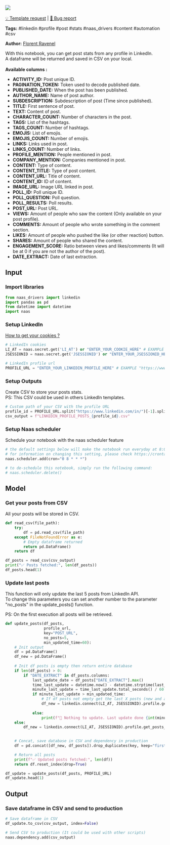 <a href="https://app.naas.ai/user-redirect/naas/downloader?url=https://raw.githubusercontent.com/jupyter-naas/awesome-notebooks/master/LinkedIn/LinkedIn_Get_profile_posts_stats.ipynb" target="_parent"><img src="https://naasai-public.s3.eu-west-3.amazonaws.com/open_in_naas.svg"/></a><br><br><a href="https://github.com/jupyter-naas/awesome-notebooks/issues/new?assignees=&labels=&template=template-request.md&title=Tool+-+Action+of+the+notebook+">💡 Template request</a> | <a href="https://github.com/jupyter-naas/awesome-notebooks/issues/new?assignees=&labels=&template=bug_report.md&title=LinkedIn+-+Get+profile+posts+stats:+Error+short+description">🚨 Bug report</a>

**Tags:** #linkedin #profile #post #stats #naas_drivers #content #automation #csv

**Author:** [Florent Ravenel](https://www.linkedin.com/in/florent-ravenel/)

With this notebook, you can get post stats from any profile in LinkedIn.<br>
A dataframe will be returned and saved in CSV on your local.<br><br>
**Available columns :**
- **ACTIVITY_ID:** Post unique ID.
- **PAGINATION_TOKEN:** Token used to decode published date.
- **PUBLISHED_DATE:** When the post has been published.
- **AUTHOR_NAME:** Name of post author.
- **SUBDESCRIPTION:** Subdescription of post (Time since published).
- **TITLE:** First sentence of post.
- **TEXT:** Content of post.
- **CHARACTER_COUNT:** Number of characters in the post.  
- **TAGS:** List of the hashtags. 
- **TAGS_COUNT:** Number of hashtags.
- **EMOJIS:** List of emojis.
- **EMOJIS_COUNT:** Number of emojis.
- **LINKS:** Links used in post.
- **LINKS_COUNT:** Number of links.
- **PROFILE_MENTION:** People mentioned in post. 
- **COMPANY_MENTION:** Companies mentioned in post.
- **CONTENT:** Type of content.
- **CONTENT_TITLE:** Type of post content.
- **CONTENT_URL:** Title of content.
- **CONTENT_ID:** ID of content.
- **IMAGE_URL:** Image URL linked in post.
- **POLL_ID:** Poll unique ID.
- **POLL_QUESTION:** Poll question.
- **POLL_RESULTS:** Poll results.
- **POST_URL:** Post URL.
- **VIEWS:** Amount of people who saw the content (Only available on your post profile).
- **COMMENTS:** Amount of people who wrote something in the comment section.
- **LIKES:** Amount of people who pushed the like (or other reaction) button.
- **SHARES:** Amount of people who shared the content.
- **ENGAGEMENT_SCORE:** Ratio between views and likes/comments (It will be at 0 if you are not the author of the post).
- **DATE_EXTRACT:** Date of last extraction.

## Input

### Import libraries


```python
from naas_drivers import linkedin
import pandas as pd
from datetime import datetime
import naas
```

### Setup LinkedIn
<a href='https://www.notion.so/LinkedIn-driver-Get-your-cookies-d20a8e7e508e42af8a5b52e33f3dba75'>How to get your cookies ?</a>


```python
# LinkedIn cookies
LI_AT = naas.secret.get('LI_AT') or "ENTER_YOUR_COOKIE_HERE" # EXAMPLE : "AQFAzQN_PLPR4wAAAXc-FCKmgiMit5FLdY1af3-2"
JSESSIONID = naas.secret.get('JSESSIONID') or "ENTER_YOUR_JSESSIONID_HERE" # EXAMPLE : "ajax:8379907400220387585"

# LinkedIn profile url
PROFILE_URL = "ENTER_YOUR_LINKEDIN_PROFILE_HERE" # EXAMPLE "https://www.linkedin.com/in/myprofile/"
```

### Setup Outputs
Create CSV to store your posts stats.<br>
PS: This CSV could be used in others LinkedIn templates.


```python
# Custom path of your CSV with the profile URL
profile_id = PROFILE_URL.split("https://www.linkedin.com/in/")[-1].split("/")[0]
csv_output = f"LINKEDIN_PROFILE_POSTS_{profile_id}.csv"
```

### Setup Naas scheduler
Schedule your notebook with the naas scheduler feature


```python
# the default settings below will make the notebook run everyday at 8:00
# for information on changing this setting, please check https://crontab.guru/ for information on the required CRON syntax 
naas.scheduler.add(cron="0 8 * * *")

# to de-schedule this notebook, simply run the following command: 
# naas.scheduler.delete()
```

## Model

### Get your posts from CSV
All your posts will be stored in CSV.


```python
def read_csv(file_path):
    try:
        df = pd.read_csv(file_path)
    except FileNotFoundError as e:
        # Empty dataframe returned
        return pd.DataFrame()
    return df

df_posts = read_csv(csv_output)
print("✅ Posts fetched:", len(df_posts))
df_posts.head(1)
```

### Update last posts
This function will only update the last 5 posts from LinkedIn API.<br>
To change this parameters you can set another number to the parameter "no_posts" in the update_posts() function.

PS: On the first execution all posts will be retrieved.


```python
def update_posts(df_posts,
                 profile_url,
                 key="POST_URL",
                 no_posts=5,
                 min_updated_time=60):
    # Init output
    df = pd.DataFrame()
    df_new = pd.DataFrame()
    
    # Init df posts is empty then return entire database
    if len(df_posts) > 0:
        if "DATE_EXTRACT" in df_posts.columns:
            last_update_date = df_posts["DATE_EXTRACT"].max()
            time_last_update = datetime.now() - datetime.strptime(last_update_date, "%Y-%m-%d %H:%M:%S")
            minute_last_update = time_last_update.total_seconds() / 60
            if minute_last_update > min_updated_time:
                # If df posts not empty get the last X posts (new and already existing)
                df_new = linkedin.connect(LI_AT, JSESSIONID).profile.get_posts_feed(profile_url,
                                                                                    limit=no_posts)
            else:
                print(f"🛑 Nothing to update. Last update done {int(minute_last_update)} minutes ago.")
    else:
        df_new = linkedin.connect(LI_AT, JSESSIONID).profile.get_posts_feed(profile_url,
                                                                            limit=-1)

    # Concat, save database in CSV and dependency in production
    df = pd.concat([df_new, df_posts]).drop_duplicates(key, keep="first")

    # Return all posts
    print(f"✅ Updated posts fetched:", len(df))
    return df.reset_index(drop=True)

df_update = update_posts(df_posts, PROFILE_URL)
df_update.head(1)
```

## Output

### Save dataframe in CSV and send to production


```python
# Save dataframe in CSV
df_update.to_csv(csv_output, index=False)

# Send CSV to production (It could be used with other scripts)
naas.dependency.add(csv_output)
```
